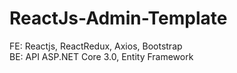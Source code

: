 # ReactJs-Admin-Template
FE: Reactjs, ReactRedux, Axios, Bootstrap   
BE: API ASP.NET Core 3.0, Entity Framework
